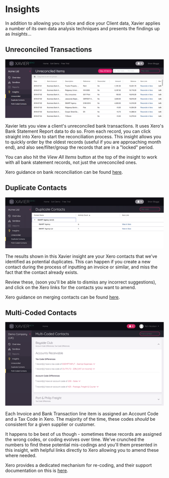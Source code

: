 # Insights
In addition to allowing you to slice and dice your Client data, Xavier applies a number of its own data analysis
techniques and presents the findings up as *Insights*...

## Unreconciled Transactions
![Unreconciled Transactions](./images/unreconciled-transactions.png)

Xavier lets you view a client's unreconciled bank transactions. It uses Xero's Bank Statement Report data to do so. 
From each record, you can click straight into Xero to start the reconciliation process. This insight allows you to
quickly order by the oldest records (useful if you are approaching month end), and also see/filter/group the records
that are in a "locked" period. 

You can also hit the *View All Items* button at the top of the insight to work with all bank statement records, not just
the unreconciled ones.  

Xero guidance on bank reconciliation can be found [here](https://central.xero.com/s/article/Bank-reconciliation-in-Xero).

## Duplicate Contacts
![Multi-Coded Contacts](./images/duplicate-contacts.png)

The results shown in this Xavier insight are your Xero contacts that we’ve identified as potential duplicates. 
This can happen if you create a new contact during the process of inputting an invoice or similar, and miss the fact that
the contact already exists.

Review these, (soon you'll be able to dismiss any incorrect suggestions), and click on the Xero links for the contacts 
you want to amend. 

Xero guidance on merging contacts can be found [here](https://central.xero.com/s/article/Edit-or-merge-an-existing-contact).

## Multi-Coded Contacts

![Multi-Coded Contacts](./images/multi-coded-contacts.png)

Each Invoice and Bank Transaction line item is assigned an Account Code and a Tax Code in Xero. 
The majority of the time, these codes *should* be consistent for a given supplier or customer. 

It happens to be best of us though - sometimes these records are assigned the wrong codes, or coding evolves over time.
We’ve crunched the numbers to find these potential mis-codings and you'll them presented in this insight, with helpful 
links directly to Xero allowing you to amend these where needed. 

Xero provides a dedicated mechanism for re-coding, and their support documentation on this is [here](https://central.xero.com/s/article/Find-Recode-a-group-of-transaction-lines).